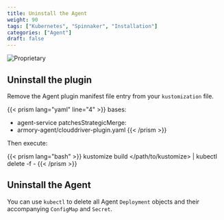 ```yaml
---
title: Uninstall the Agent
weight: 90
tags: ["Kubernetes", "Spinnaker", "Installation"]
categories: ["Agent"]
draft: false
---
```

![Proprietary](/images/proprietary.svg)


## Uninstall the plugin

Remove the Agent plugin manifest file entry from your `kustomization` file.

{{< prism lang="yaml" line="4" >}}
bases:
  - agent-service
patchesStrategicMerge:
  - armory-agent/clouddriver-plugin.yaml
{{< /prism >}}

Then execute:

{{< prism lang="bash" >}}
 kustomize build </path/to/kustomize> | kubectl delete -f -
{{< /prism >}}

## Uninstall the Agent

You can use `kubectl` to delete all Agent `Deployment` objects and their accompanying `ConfigMap` and `Secret`.